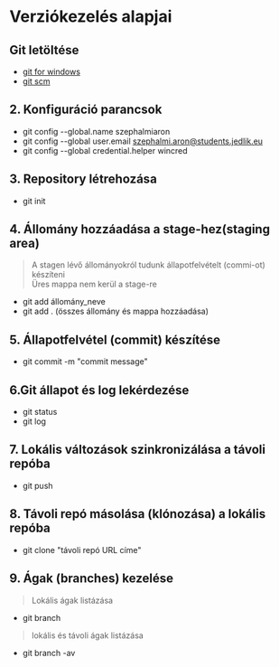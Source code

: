 # Verziókezelés alapjai

## Git letöltése

- [git for windows](https://gitforwindows.org)
- [git scm](git-scm.com)

## 2. Konfiguráció parancsok

- git config --global.name szephalmiaron
- git config --global user.email szephalmi.aron@students.jedlik.eu
- git config --global credential.helper wincred

## 3. Repository létrehozása

- git init

## 4. Állomány hozzáadása a stage-hez(staging area)

> A stagen lévő állományokról tudunk állapotfelvételt (commi-ot) készíteni  
> Üres mappa nem kerül a stage-re

- git add állomány_neve
- git add . (összes állomány és mappa hozzáadása)

## 5. Állapotfelvétel (commit) készítése

- git commit -m "commit message"

## 6.Git állapot és log lekérdezése

- git status
- git log

## 7. Lokális változások szinkronizálása a távoli repóba

- git push

## 8. Távoli repó másolása (klónozása) a lokális repóba

- git clone "távoli repó URL címe"  
## 9. Ágak (branches) kezelése 
 >Lokális ágak listázása  
 - git branch 
> lokális és távoli ágak listázása
- git branch -av